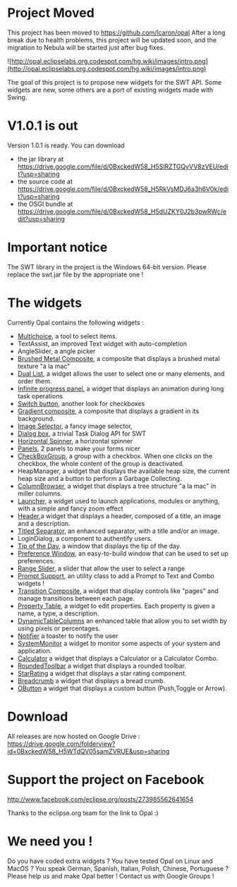 # Project Moved #

This project has been moved to https://github.com/lcaron/opal
After a long break due to health problems, this project will be updated soon, and the
migration to Nebula will be started just after bug fixes.


![http://opal.eclipselabs.org.codespot.com/hg.wiki/images/intro.png](http://opal.eclipselabs.org.codespot.com/hg.wiki/images/intro.png)

The goal of this project is to propose new widgets for the SWT API.
Some widgets are new, some others are a port of existing widgets made with Swing.

# V1.0.1 is out #
Version 1.0.1 is ready. You can download
  * the jar library at https://drive.google.com/file/d/0BxckedW58_H5SlRZTGQyVV8zVEU/edit?usp=sharing
  * the source code at https://drive.google.com/file/d/0BxckedW58_H5RkVsMDJ6a3h6V0k/edit?usp=sharing
  * the OSGI bundle at https://drive.google.com/file/d/0BxckedW58_H5dUZKY0J2b3pwRWc/edit?usp=sharing

# Important notice #

The SWT library in the project is the Windows 64-bit version. Please replace the swt.jar file by the appropriate one !

# The widgets #

Currently Opal contains the following widgets :
  * [Multichoice](http://code.google.com/a/eclipselabs.org/p/opal/wiki/Multichoice), a tool to select items.
  * TextAssist, an improved Text widget with auto-completion
  * AngleSlider, a angle picker
  * [Brushed Metal Composite](http://code.google.com/a/eclipselabs.org/p/opal/wiki/BrushedMetalComposite), a composite that displays a brushed metal texture "à la mac"
  * [Dual List](http://code.google.com/a/eclipselabs.org/p/opal/wiki/DualList), a widget allows the user to select one or many elements, and order them.
  * [Infinite progress panel](http://code.google.com/a/eclipselabs.org/p/opal/wiki/InfiniteProgressPanel), a widget that displays an animation during long task operations
  * [Switch button](http://code.google.com/a/eclipselabs.org/p/opal/wiki/SwitchButton), another look for checkboxes
  * [Gradient composite](http://code.google.com/a/eclipselabs.org/p/opal/wiki/GradientComposite), a composite that displays a gradient in its background.
  * [Image Selector](http://code.google.com/a/eclipselabs.org/p/opal/wiki/ImageSelector), a fancy image selector,
  * [Dialog box](http://code.google.com/a/eclipselabs.org/p/opal/wiki/DialogBox), a trivial Task Dialog API for SWT
  * [Horizontal Spinner](http://code.google.com/a/eclipselabs.org/p/opal/wiki/HorizontalSpinner), a horizontal spinner
  * [Panels](http://code.google.com/a/eclipselabs.org/p/opal/wiki/Panels), 2 panels to make your forms nicer
  * [CheckBoxGroup](http://code.google.com/a/eclipselabs.org/p/opal/wiki/Checkboxgroup), a group with a checkbox. When one clicks on the checkbox, the whole content of the group is deactivated.
  * HeapManager, a widget that displays the available heap size, the current heap size and a button to perform a Garbage Collecting.
  * [ColumnBrowser](http://code.google.com/a/eclipselabs.org/p/opal/wiki/ColumnBrowser), a widget that displays a tree structure "a la mac" in miller columns.
  * [Launcher](http://code.google.com/a/eclipselabs.org/p/opal/wiki/Launcher), a widget used to launch applications, modules or anything, with a simple and fancy zoom effect
  * [Header](http://code.google.com/a/eclipselabs.org/p/opal/wiki/Header),a widget that displays a header, composed of a title, an image and a description.
  * [Titled Separator](http://code.google.com/a/eclipselabs.org/p/opal/wiki/TitledSeparator), an enhanced separator, with a title and/or an image.
  * LoginDialog, a component to authentify users.
  * [Tip of the Day](http://code.google.com/a/eclipselabs.org/p/opal/wiki/TipOfTheDay), a window that displays the tip of the day.
  * [Preference Window](http://code.google.com/a/eclipselabs.org/p/opal/wiki/PreferenceWindow), an easy-to-build window that can be used to set up preferences.
  * [Range Slider](http://code.google.com/a/eclipselabs.org/p/opal/wiki/RangeSlider), a slider that allow the user to select a range
  * [Prompt Support](http://code.google.com/a/eclipselabs.org/p/opal/wiki/PromptSupport), an utility class to add a Prompt to Text and Combo widgets !
  * [Transition Composite](http://code.google.com/a/eclipselabs.org/p/opal/wiki/TransitionComposite), a widget that display controls like "pages" and manage transitions between each page.
  * [Property Table](http://code.google.com/a/eclipselabs.org/p/opal/wiki/PropertyTable), a widget to edit properties. Each property is given a name, a type, a description.
  * [DynamicTableColumns](http://code.google.com/a/eclipselabs.org/p/opal/wiki/DynamicTableColumns) an enhanced table that allow you to set width by using pixels or percentages.
  * [Notifier](http://code.google.com/a/eclipselabs.org/p/opal/wiki/Notifier) a toaster to notify the user
  * [SystemMonitor](http://code.google.com/a/eclipselabs.org/p/opal/wiki/SystemMonitor) a widget to monitor some aspects of your system and application.
  * [Calculator](http://code.google.com/a/eclipselabs.org/p/opal/wiki/Calculator) a widget that displays a Calculator or a Calculator Combo.
  * [RoundedToolbar](http://code.google.com/a/eclipselabs.org/p/opal/wiki/RoundedToolbar) a widget that displays a rounded toolbar.
  * [StarRating](http://code.google.com/a/eclipselabs.org/p/opal/wiki/StarRating) a widget that displays a star rating component.
  * [Breadcrumb](http://code.google.com/a/eclipselabs.org/p/opal/wiki/Breadcrumb) a widget that displays a bread crumb.
  * [OButton](http://code.google.com/a/eclipselabs.org/p/opal/wiki/OButton) a widget that displays a custom button (Push,Toggle or Arrow).

# Download #
All releases are now hosted on Google Drive : https://drive.google.com/folderview?id=0BxckedW58_H5WTdQV05samZVRUE&usp=sharing


# Support the project on Facebook #

http://www.facebook.com/eclipse.org/posts/273985562641654

Thanks to the eclipse.org team for the link to Opal :)

# We need you ! #

Do you have coded extra widgets ? You have tested Opal on Linux and MacOS ? You speak German, Spanish, Italian, Polish, Chinese, Portuguese ? Please help us and make Opal better ! Contact us with Google Groups !